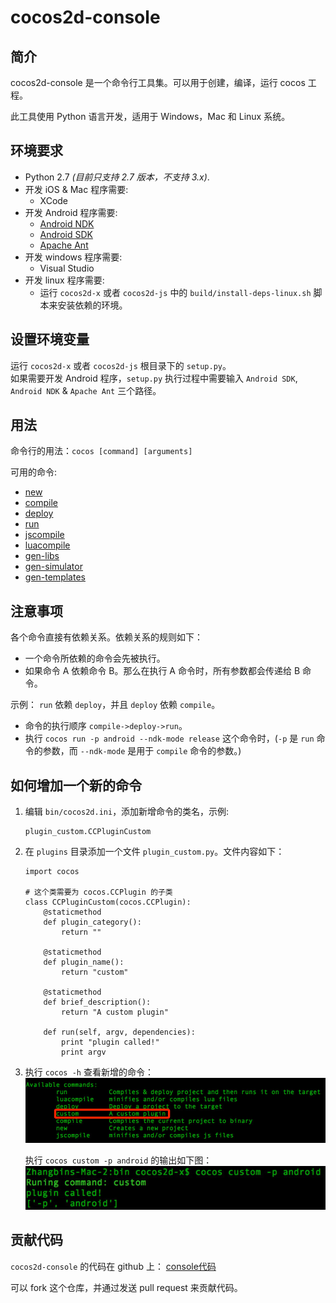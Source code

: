 # cocos2d-console

## 简介

cocos2d-console 是一个命令行工具集。可以用于创建，编译，运行 cocos 工程。

此工具使用 Python 语言开发，适用于 Windows，Mac 和 Linux 系统。

## 环境要求

* Python 2.7 *(目前只支持 2.7 版本，不支持 3.x)*.
* 开发 iOS & Mac 程序需要:
	* XCode
* 开发 Android 程序需要:
	* [Android NDK](https://developer.android.com/tools/sdk/ndk/)
	* [Android SDK](https://developer.android.com/tools/sdk/)
	* [Apache Ant](http://ant.apache.org/)
* 开发 windows 程序需要:
	* Visual Studio
* 开发 linux 程序需要:
	* 运行 `cocos2d-x` 或者 `cocos2d-js` 中的 `build/install-deps-linux.sh` 脚本来安装依赖的环境。
	
## 设置环境变量

运行 `cocos2d-x` 或者 `cocos2d-js` 根目录下的 `setup.py`。  
如果需要开发 Android 程序，`setup.py` 执行过程中需要输入 `Android SDK`, `Android NDK` & `Apache Ant` 三个路径。

## 用法

命令行的用法：`cocos [command] [arguments]`

可用的命令:

* [new](./cocos-new/zh.md)
* [compile](./cocos-compile/zh.md)
* [deploy](./cocos-deploy/zh.md)
* [run](./cocos-run/zh.md)
* [jscompile](./cocos-jscompile/zh.md)
* [luacompile](./cocos-luacompile/zh.md)
* [gen-libs](./cocos-gen-libs/zh.md)
* [gen-simulator](./cocos-gen-simulator/zh.md)
* [gen-templates](./cocos-gen-templates/zh.md)

## 注意事项

各个命令直接有依赖关系。依赖关系的规则如下：

* 一个命令所依赖的命令会先被执行。
* 如果命令 A 依赖命令 B。那么在执行 A 命令时，所有参数都会传递给 B 命令。

示例： `run` 依赖 `deploy`，并且 `deploy` 依赖 `compile`。

* 命令的执行顺序 `compile->deploy->run`。
* 执行 `cocos run -p android --ndk-mode release` 这个命令时，(`-p` 是 `run` 命令的参数，而 `--ndk-mode` 是用于 `compile` 命令的参数。)

## 如何增加一个新的命令

1. 编辑 `bin/cocos2d.ini`，添加新增命令的类名，示例:  

	```
	plugin_custom.CCPluginCustom
	``` 

2. 在 `plugins` 目录添加一个文件 `plugin_custom.py`。文件内容如下：

	```
	import cocos

    # 这个类需要为 cocos.CCPlugin 的子类
    class CCPluginCustom(cocos.CCPlugin):   
        @staticmethod
        def plugin_category():
            return ""

        @staticmethod
        def plugin_name():
            return "custom"

        @staticmethod
        def brief_description():
            return "A custom plugin"                

        def run(self, argv, dependencies):
            print "plugin called!"
            print argv
	```

3. 执行 `cocos -h` 查看新增的命令：
	![available commands](./res/available_cmds.jpg)
	
	执行 `cocos custom -p android` 的输出如下图：  
	![run custom](./res/run_custom.jpg)

## 贡献代码

`cocos2d-console` 的代码在 github 上： [console代码](https://github.com/cocos2d/cocos2d-console)

可以 fork 这个仓库，并通过发送 pull request 来贡献代码。
